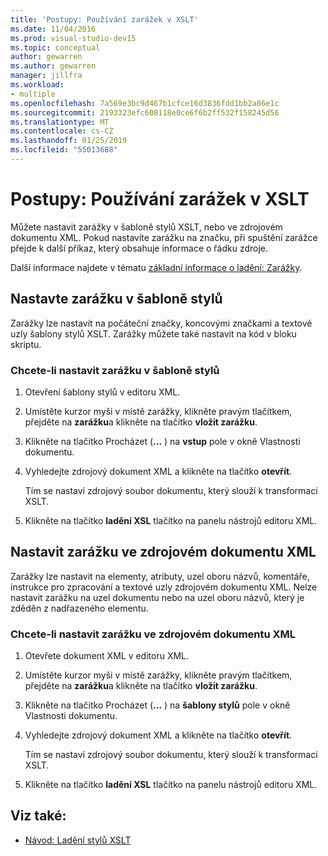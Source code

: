 ```yaml
---
title: 'Postupy: Používání zarážek v XSLT'
ms.date: 11/04/2016
ms.prod: visual-studio-dev15
ms.topic: conceptual
author: gewarren
ms.author: gewarren
manager: jillfra
ms.workload:
- multiple
ms.openlocfilehash: 7a569e3bc9d467b1cfce16d3836fdd1bb2a86e1c
ms.sourcegitcommit: 2193323efc608118e0ce6f6b2ff532f158245d56
ms.translationtype: MT
ms.contentlocale: cs-CZ
ms.lasthandoff: 01/25/2019
ms.locfileid: "55013688"
---
```

# <a name="how-to-use-breakpoints-with-xslt"></a>Postupy: Používání zarážek v XSLT

Můžete nastavit zarážky v šabloně stylů XSLT, nebo ve zdrojovém dokumentu XML. Pokud nastavíte zarážku na značku, při spuštění zarážce přejde k další příkaz, který obsahuje informace o řádku zdroje.

Další informace najdete v tématu [základní informace o ladění: Zarážky](../debugger/using-breakpoints.md).

## <a name="set-a-breakpoint-in-a-style-sheet"></a>Nastavte zarážku v šabloně stylů

Zarážky lze nastavit na počáteční značky, koncovými značkami a textové uzly šablony stylů XSLT. Zarážky můžete také nastavit na kód v bloku skriptu.

### <a name="to-set-a-breakpoint-in-a-style-sheet"></a>Chcete-li nastavit zarážku v šabloně stylů

1.  Otevření šablony stylů v editoru XML.

2.  Umístěte kurzor myši v místě zarážky, klikněte pravým tlačítkem, přejděte na **zarážku**a klikněte na tlačítko **vložit zarážku**.

3.  Klikněte na tlačítko Procházet (**...** ) na **vstup** pole v okně Vlastnosti dokumentu.

4.  Vyhledejte zdrojový dokument XML a klikněte na tlačítko **otevřít**.

     Tím se nastaví zdrojový soubor dokumentu, který slouží k transformaci XSLT.

5.  Klikněte na tlačítko **ladění XSL** tlačítko na panelu nástrojů editoru XML.

## <a name="set-a-breakpoint-in-an-xml-source-document"></a>Nastavit zarážku ve zdrojovém dokumentu XML

Zarážky lze nastavit na elementy, atributy, uzel oboru názvů, komentáře, instrukce pro zpracování a textové uzly zdrojovém dokumentu XML. Nelze nastavit zarážku na uzel dokumentu nebo na uzel oboru názvů, který je zděděn z nadřazeného elementu.

### <a name="to-set-a-breakpoint-in-an-xml-source-document"></a>Chcete-li nastavit zarážku ve zdrojovém dokumentu XML

1.  Otevřete dokument XML v editoru XML.

2.  Umístěte kurzor myši v místě zarážky, klikněte pravým tlačítkem, přejděte na **zarážku**a klikněte na tlačítko **vložit zarážku**.

3.  Klikněte na tlačítko Procházet (**...** ) na **šablony stylů** pole v okně Vlastnosti dokumentu.

4.  Vyhledejte zdrojový dokument XML a klikněte na tlačítko **otevřít**.

     Tím se nastaví zdrojový soubor dokumentu, který slouží k transformaci XSLT.

5.  Klikněte na tlačítko **ladění XSL** tlačítko na panelu nástrojů editoru XML.

## <a name="see-also"></a>Viz také:

- [Návod: Ladění stylů XSLT](../xml-tools/walkthrough-debug-an-xslt-style-sheet.md)